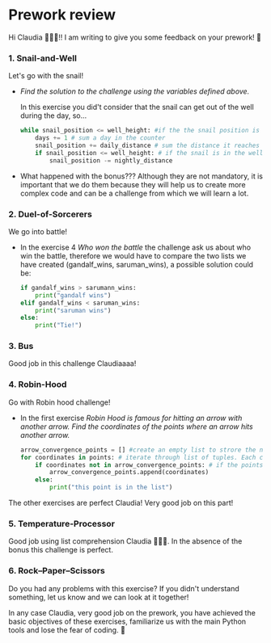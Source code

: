 # Prework review

Hi Claudia 🙋🏻‍♀️!! I am writing to give you some feedback on your prework! 🚀

### 1. Snail-and-Well

Let's go with the snail!

- *Find the solution to the challenge using the variables defined above.*

    In this exercise you did't consider that the snail can get out of the well during the day, so... 

    ```python
    while snail_position <= well_height: #if the the snail position is less than the well_height
        days += 1 # sum a day in the counter
        snail_position += daily_distance # sum the distance it reaches
        if snail_position <= well_height: # if the snail is in the well, then we have to subtract what falls during the night
            snail_position -= nightly_distance
    ```
- What happened with the bonus??? Although they are not mandatory, it is important that we do them because they will help us to create more complex code and can be a challenge from which we will learn a lot.


### 2. Duel-of-Sorcerers

We go into battle! 

- In the exercise 4 *Who won the battle* the challenge ask us about  who win the battle, therefore we would have to compare the two lists we have created (gandalf_wins, saruman_wins), a possible solution could be:
    ```python
    if gandalf_wins > sarumann_wins:
        print("gandalf wins")
    elif gandalf_wins < saruman_wins:
        print("saruman wins")
    else:
        print("Tie!")

    ```

### 3. Bus

Good job in this challenge Claudiaaaa! 

### 4. Robin-Hood

Go with Robin hood challenge! 

- In the first exercise *Robin Hood is famous for hitting an arrow with another arrow. Find the coordinates of the points where an arrow hits another arrow.*
    ```python
    arrow_convergence_points = [] #create an empty list to strore the not repeted hits
    for coordinates in points: # iterate through list of tuples. Each coordinates will be a tuple with given point
        if coordinates not in arrow_convergence_points: # if the points are not in the empty list created before we add this item in the list
            arrow_convergence_points.append(coordinates)
        else:
            print("this point is in the list")
    ```
The other exercises are perfect Claudia! Very good job on this part!
### 5. Temperature-Processor

Good job using list comprehension Claudia 👏🏽🔥. In the absence of the bonus this challenge is perfect.

### 6. Rock–Paper–Scissors

Do you had any problems with this exercise? If you didn't understand something, let us know and we can look at it together!

In any case Claudia, very good job on the prework, you have achieved the basic objectives of these exercises, familiarize us with the main Python tools and lose the fear of coding. 🚀
